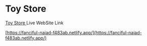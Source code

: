 # Toy Store

 [Toy Store ](https://fanciful-naiad-f483ab.netlify.app/)Live WebSite Link

 [https://fanciful-naiad-f483ab.netlify.app/](https://fanciful-naiad-f483ab.netlify.app/)

